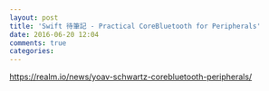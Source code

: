 ```yaml
---
layout: post
title: 'Swift 待筆記 - Practical CoreBluetooth for Peripherals'
date: 2016-06-20 12:04
comments: true
categories: 
---
```

https://realm.io/news/yoav-schwartz-corebluetooth-peripherals/